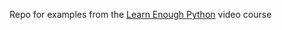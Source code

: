 Repo for examples from the [Learn Enough Python](https://learning.oreilly.com/videos/learn-enough-python/) video course